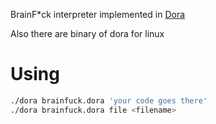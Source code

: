 BrainF*ck interpreter implemented in [Dora](https://github.com/dinfuehr/dora)


Also there are binary of dora for linux

# Using 
```sh
./dora brainfuck.dora 'your code goes there'
./dora brainfuck.dora file <filename>
```